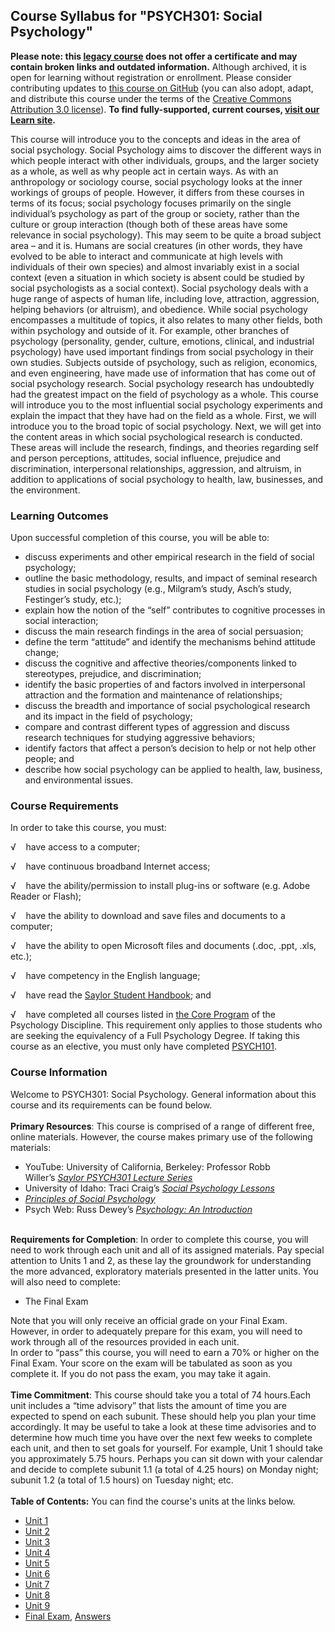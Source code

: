 Course Syllabus for "PSYCH301: Social Psychology"
-------------------------------------------------

**Please note: this [legacy course](https://sayloracademy.zendesk.com/hc/en-us/articles/206089967) does not offer a certificate and may contain 
broken links and outdated information.** Although archived, it is open 
for learning without registration or enrollment. Please consider contributing 
updates to [this course on GitHub](https://github.com/saylordotorg/course_psych301) 
(you can also adopt, adapt, and distribute this course under the terms of 
the [Creative Commons Attribution 3.0 license](http://creativecommons.org/licenses/by/3.0/)). **To find fully-supported, current courses, [visit our 
Learn site](https://learn.saylor.org).**

This course will introduce you to the concepts and ideas in the area of
social psychology. Social Psychology aims to discover the different ways
in which people interact with other individuals, groups, and the larger
society as a whole, as well as why people act in certain ways. As with
an anthropology or sociology course, social psychology looks at the
inner workings of groups of people. However, it differs from these
courses in terms of its focus; social psychology focuses primarily on
the single individual’s psychology as part of the group or society,
rather than the culture or group interaction (though both of these areas
have some relevance in social psychology). This may seem to be quite a
broad subject area – and it is. Humans are social creatures (in other
words, they have evolved to be able to interact and communicate at high
levels with individuals of their own species) and almost invariably
exist in a social context (even a situation in which society is absent
could be studied by social psychologists as a social context). Social
psychology deals with a huge range of aspects of human life, including
love, attraction, aggression, helping behaviors (or altruism), and
obedience. While social psychology encompasses a multitude of topics, it
also relates to many other fields, both within psychology and outside of
it. For example, other branches of psychology (personality, gender,
culture, emotions, clinical, and industrial psychology) have used
important findings from social psychology in their own studies. Subjects
outside of psychology, such as religion, economics, and even
engineering, have made use of information that has come out of social
psychology research. Social psychology research has undoubtedly had the
greatest impact on the field of psychology as a whole. This course will
introduce you to the most influential social psychology experiments and
explain the impact that they have had on the field as a whole. First, we
will introduce you to the broad topic of social psychology. Next, we
will get into the content areas in which social psychological research
is conducted. These areas will include the research, findings, and
theories regarding self and person perceptions, attitudes, social
influence, prejudice and discrimination, interpersonal relationships,
aggression, and altruism, in addition to applications of social
psychology to health, law, businesses, and the environment.

### Learning Outcomes

Upon successful completion of this course, you will be able to:

-   discuss experiments and other empirical research in the field of
    social psychology;
-   outline the basic methodology, results, and impact of seminal
    research studies in social psychology (e.g., Milgram’s study, Asch’s
    study, Festinger’s study, etc.);
-   explain how the notion of the “self” contributes to cognitive
    processes in social interaction;
-   discuss the main research findings in the area of social persuasion;
-   define the term “attitude” and identify the mechanisms behind
    attitude change;
-   discuss the cognitive and affective theories/components linked to
    stereotypes, prejudice, and discrimination;
-   identify the basic properties of and factors involved in
    interpersonal attraction and the formation and maintenance of
    relationships;
-   discuss the breadth and importance of social psychological research
    and its impact in the field of psychology;
-   compare and contrast different types of aggression and discuss
    research techniques for studying aggressive behaviors;
-   identify factors that affect a person’s decision to help or not help
    other people; and
-   describe how social psychology can be applied to health, law,
    business, and environmental issues.

### Course Requirements

In order to take this course, you must:  
  
 √    have access to a computer;  
  
 √    have continuous broadband Internet access;  
  
 √    have the ability/permission to install plug-ins or software (e.g.
Adobe Reader or Flash);  
  
 √    have the ability to download and save files and documents to a
computer;  
  
 √    have the ability to open Microsoft files and documents (.doc,
.ppt, .xls, etc.);  
  
 √    have competency in the English language;  
  
 √    have read the [Saylor Student
Handbook](http://www.saylor.org/site/wp-content/uploads/2012/05/Saylor-StudentHandbook.pdf);
and  
  
 √    have completed all courses listed in [the Core
Program](http://www.saylor.org/majors/psychology/) of the Psychology
Discipline. This requirement only applies to those students who are
seeking the equivalency of a Full Psychology Degree. If taking this
course as an elective, you must only have
completed [PSYCH101](http://www.saylor.org/psych101).  

### Course Information

Welcome to PSYCH301: Social Psychology. General information about this
course and its requirements can be found below.  
    
 **Primary Resources**: This course is comprised of a range of different
free, online materials. However, the course makes primary use of the
following materials:

-   YouTube: University of California, Berkeley: Professor Robb
    Willer’s *[Saylor PSYCH301 Lecture
    Series](http://www.youtube.com/playlist?list=PLAB96655B896FF018)*
-   University of Idaho: Traci Craig’s *[Social Psychology
    Lessons](http://www.class.uidaho.edu/psyc320/schedule.htm)*
-   *[Principles of Social
    Psychology](http://www.saylor.org/site/textbooks/Principles%20of%20Social%20Psychology.pdf)*
-   Psych Web: Russ Dewey’s *[Psychology: An
    Introduction](http://www.intropsych.com/index.html)*

   
 **Requirements for Completion**: In order to complete this course, you
will need to work through each unit and all of its assigned materials.
Pay special attention to Units 1 and 2, as these lay the groundwork for
understanding the more advanced, exploratory materials presented in the
latter units. You will also need to complete:

-   The Final Exam

Note that you will only receive an official grade on your Final Exam.
However, in order to adequately prepare for this exam, you will need to
work through all of the resources provided in each unit.  
 In order to “pass” this course, you will need to earn a 70% or higher
on the Final Exam. Your score on the exam will be tabulated as soon as
you complete it. If you do not pass the exam, you may take it again.  
    
 **Time Commitment**: This course should take you a total of 74
hours.Each unit includes a “time advisory” that lists the amount of time
you are expected to spend on each subunit. These should help you plan
your time accordingly. It may be useful to take a look at these time
advisories and to determine how much time you have over the next few
weeks to complete each unit, and then to set goals for yourself. For
example, Unit 1 should take you approximately 5.75 hours. Perhaps you
can sit down with your calendar and decide to complete subunit 1.1 (a
total of 4.25 hours) on Monday night; subunit 1.2 (a total of 1.5 hours)
on Tuesday night; etc.  
    
**Table of Contents:** You can find the course's units at the links below.

- [Unit 1](https://legacy.saylor.org/psych301/Unit01/)
- [Unit 2](https://legacy.saylor.org/psych301/Unit02/)
- [Unit 3](https://legacy.saylor.org/psych301/Unit03/)
- [Unit 4](https://legacy.saylor.org/psych301/Unit04/)
- [Unit 5](https://legacy.saylor.org/psych301/Unit05/)
- [Unit 6](https://legacy.saylor.org/psych301/Unit06/)
- [Unit 7](https://legacy.saylor.org/psych301/Unit07/)
- [Unit 8](https://legacy.saylor.org/psych301/Unit08/)
- [Unit 9](https://legacy.saylor.org/psych301/Unit09/)
- [Final Exam](http://saylordotorg.github.io/LegacyExams/PSYCH/PSYCH301/PSYCH301-FinalExam.html), [Answers](http://saylordotorg.github.io/LegacyExams/PSYCH/PSYCH301/PSYCH301-FinalExam-Answers.html)
